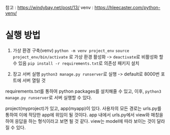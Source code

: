 참고 : https://windybay.net/post/13/
venv : https://hleecaster.com/python-venv/

# 실행 방법
1. 가상 환경 구축(venv)
`python -m venv project_env`
`source project_env/bin/activate` 로 가상 환경 활성화 -> `deactivate`로 비활성화 할 수 있음
`pip install -r requirements.txt`로 의존성 패키지 설치

2. 장고 서버 실행 
`python3 manage.py runserver`로 실행 -> default로 8000번 포트에 서버 열릴 것


requirements.txt를 통하여 python packages를 설치해줄 수 있고, 이후, `python3 manage.py runserver`로 서버 실행할 수 있다.

project(myproject)가 있고, app(myapp)이 있다.
사용자의 모든 경로는 urls.py를 통하여 이에 적당한 app에 위임이 될 것이다. app 내에서 urls.py에서 view와 매칭을 하여 응답을 하는 형식이라고 보면 될 것 같다. view는 model에 따라 보이는 것이 달라질 수 있다.

